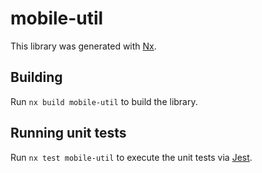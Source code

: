 # mobile-util

This library was generated with [Nx](https://nx.dev).

## Building

Run `nx build mobile-util` to build the library.

## Running unit tests

Run `nx test mobile-util` to execute the unit tests via [Jest](https://jestjs.io).
